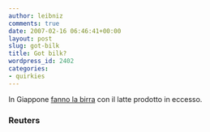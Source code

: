 ```yaml
---
author: leibniz
comments: true
date: 2007-02-16 06:46:41+00:00
layout: post
slug: got-bilk
title: Got bilk?
wordpress_id: 2402
categories:
- quirkies
---
```


In Giappone [fanno la birra](http://news.yahoo.com/s/nm/20070213/od_nm/milk_beer_dc) con il latte prodotto in eccesso.


### Reuters
